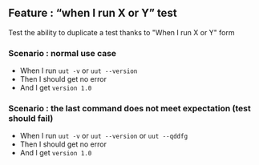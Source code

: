 ## Feature : “when I run X or Y” test

Test the ability to duplicate a test thanks to "When I run X or Y" form

### Scenario : normal use case
  - When I run `uut -v` or `uut --version`
  - Then I should get no error
  - And  I get `version 1.0` 

### Scenario : the last command does not meet expectation (test should fail)
  - When I run `uut -v` or `uut --version` or `uut --qddfg`
  - Then I should get no error
  - And  I get `version 1.0` 
